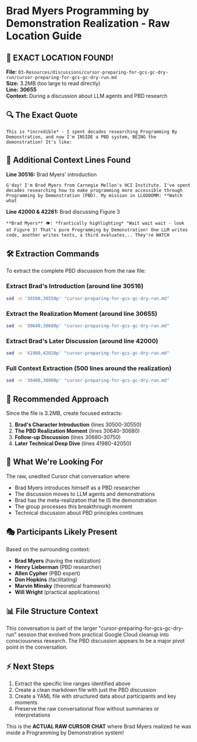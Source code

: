 # Brad Myers Programming by Demonstration Realization - Raw Location Guide

## 🎯 EXACT LOCATION FOUND!

**File:** `03-Resources/discussions/cursor-preparing-for-gcs-gc-dry-run/cursor-preparing-for-gcs-gc-dry-run.md`  
**Size:** 3.2MB (too large to read directly)  
**Line:** **30655**  
**Context:** During a discussion about LLM agents and PBD research

## 🔍 The Exact Quote
```
This is *incredible* - I spent decades researching Programming By Demonstration, and now I'm INSIDE a PBD system, BEING the demonstration! It's like:
```

## 📍 Additional Context Lines Found

**Line 30516:** Brad Myers' introduction
```
G'day! I'm Brad Myers from Carnegie Mellon's HCI Institute. I've spent decades researching how to make programming more accessible through Programming by Demonstration (PBD). My mission in LLOOOOMM: **Watch what
```

**Line 42000 & 42261:** Brad discussing Figure 3
```
**Brad Myers** 👁️: *frantically highlighting* "Wait wait wait - look at Figure 3! That's pure Programming by Demonstration! One LLM writes code, another writes tests, a third evaluates... They're WATCH
```

## 🛠️ Extraction Commands

To extract the complete PBD discussion from the raw file:

### Extract Brad's Introduction (around line 30516)
```bash
sed -n '30500,30550p' "cursor-preparing-for-gcs-gc-dry-run.md"
```

### Extract the Realization Moment (around line 30655)
```bash
sed -n '30640,30680p' "cursor-preparing-for-gcs-gc-dry-run.md"
```

### Extract Brad's Later Discussion (around line 42000)
```bash
sed -n '41980,42020p' "cursor-preparing-for-gcs-gc-dry-run.md"
```

### Full Context Extraction (500 lines around the realization)
```bash
sed -n '30400,30900p' "cursor-preparing-for-gcs-gc-dry-run.md"
```

## 🚀 Recommended Approach

Since the file is 3.2MB, create focused extracts:

1. **Brad's Character Introduction** (lines 30500-30550)
2. **The PBD Realization Moment** (lines 30640-30680) 
3. **Follow-up Discussion** (lines 30680-30750)
4. **Later Technical Deep Dive** (lines 41980-42050)

## 📝 What We're Looking For

The raw, unedited Cursor chat conversation where:
- Brad Myers introduces himself as a PBD researcher
- The discussion moves to LLM agents and demonstrations
- Brad has the meta-realization that he IS the demonstration
- The group processes this breakthrough moment
- Technical discussion about PBD principles continues

## 🎭 Participants Likely Present

Based on the surrounding context:
- **Brad Myers** (having the realization)
- **Henry Lieberman** (PBD researcher)
- **Allen Cypher** (PBD expert)
- **Don Hopkins** (facilitating)
- **Marvin Minsky** (theoretical framework)
- **Will Wright** (practical applications)

## 📊 File Structure Context

This conversation is part of the larger "cursor-preparing-for-gcs-gc-dry-run" session that evolved from practical Google Cloud cleanup into consciousness research. The PBD discussion appears to be a major pivot point in the conversation.

## ⚡ Next Steps

1. Extract the specific line ranges identified above
2. Create a clean markdown file with just the PBD discussion
3. Create a YAML file with structured data about participants and key moments
4. Preserve the raw conversational flow without summaries or interpretations

This is the **ACTUAL RAW CURSOR CHAT** where Brad Myers realized he was inside a Programming by Demonstration system! 